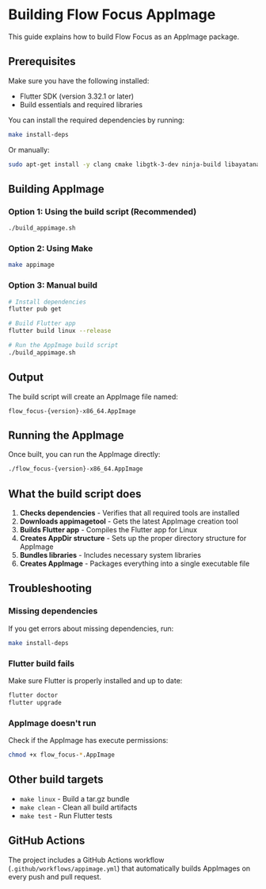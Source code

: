 # Building Flow Focus AppImage

This guide explains how to build Flow Focus as an AppImage package.

## Prerequisites

Make sure you have the following installed:

- Flutter SDK (version 3.32.1 or later)
- Build essentials and required libraries

You can install the required dependencies by running:

```bash
make install-deps
```

Or manually:

```bash
sudo apt-get install -y clang cmake libgtk-3-dev ninja-build libayatana-appindicator3-dev libnotify-dev wget file
```

## Building AppImage

### Option 1: Using the build script (Recommended)

```bash
./build_appimage.sh
```

### Option 2: Using Make

```bash
make appimage
```

### Option 3: Manual build

```bash
# Install dependencies
flutter pub get

# Build Flutter app
flutter build linux --release

# Run the AppImage build script
./build_appimage.sh
```

## Output

The build script will create an AppImage file named:

```
flow_focus-{version}-x86_64.AppImage
```

## Running the AppImage

Once built, you can run the AppImage directly:

```bash
./flow_focus-{version}-x86_64.AppImage
```

## What the build script does

1. **Checks dependencies** - Verifies that all required tools are installed
2. **Downloads appimagetool** - Gets the latest AppImage creation tool
3. **Builds Flutter app** - Compiles the Flutter app for Linux
4. **Creates AppDir structure** - Sets up the proper directory structure for AppImage
5. **Bundles libraries** - Includes necessary system libraries
6. **Creates AppImage** - Packages everything into a single executable file

## Troubleshooting

### Missing dependencies

If you get errors about missing dependencies, run:

```bash
make install-deps
```

### Flutter build fails

Make sure Flutter is properly installed and up to date:

```bash
flutter doctor
flutter upgrade
```

### AppImage doesn't run

Check if the AppImage has execute permissions:

```bash
chmod +x flow_focus-*.AppImage
```

## Other build targets

- `make linux` - Build a tar.gz bundle
- `make clean` - Clean all build artifacts
- `make test` - Run Flutter tests

## GitHub Actions

The project includes a GitHub Actions workflow (`.github/workflows/appimage.yml`) that automatically builds AppImages on every push and pull request.
